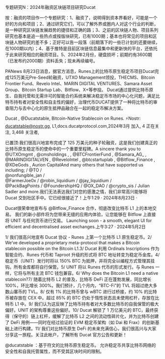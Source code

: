 专题研究N：2024年融资区块链项目研究Ducat


按：融资的项目作一个专题研究：1、融资了，说明得到资本界看好，可能是一个好的方向和项目；2、通过研究它们，可以了解外界或圈内人对这个行业的判断，是一种研究区块链发展趋势的捷径和正确的路；3、之前的区块链人物、项目系列研究也基本是追一些热点或按版块研究，已有1000期；基本也将常见的项目和区块链人物研究的差不多；正好可以告一段落（前期落下的一些已计划的还要继续，在1000期以内）；4、基于推特是目前区块链信息最集中和更新快的平台，还依托于此来研究相应的融资项目。5、2024年2月份，硬盘损坏；前期约有3600期（已发布约2000期）资料丢失；现未再续编号。

PANews 8月23日消息，据官方消息，Runes上的比特币原生稳定币项目Ducat完成125万美元Pre-Seed轮融资，UTXO Management领投，THECMS、Bitcoin Frontier Fund、Revelo Intel、MARIN DIGITAL VENTURES、Samara Asset Group、Bitcoin Startup Lab、Bitflow、X+等参投。
Ducat通过提供比特币原生、自我托管和无需许可的智能合约系统来解决稳定币市场的中心化问题，满足比特币持有者对安全性和自主性的偏好，治理代币DUCAT提供了一种将比特币的审查阻力与去中心化的原生抵押品融合在一起的稳定币解决方案。

Ducat
,
@Ducatstable,
Bitcoin-Native Stablecoin on Runes. ⚡️Nostr: ducatstable@nostr.gg,
L1,docs.ducatprotocol.com,2024年3月 加入,
4 正在关注,
3,468 关注者,


已置顶:我们很高兴地宣布完成了 125 万美元的种子轮融资，这是我们创建真正的比特币原生稳定币的使命中的一个重要里程碑。A sincere thank you to 
@UTXOmgmt
, 
@cmsholdings
, , 
@BTCFrontierFund
, 
@Samara_AG_
, 
@MARINDIGITALVEN
, 
@ReveloIntel
, 
@btcstartuplab
, 
@Bitflow_Finance
, 
@XDeGods
, Aurion CapitalAnd many others that have supported us including;
/ 
@TO
 /  
@nonfungible_jan
 /  
@FarmerJoe0x
 / 
@robin_liquidium
 / 
@jay_liquidium
 /  
@PackBagPoints
 / 
@FoundershipHQ
 / 
@OX_DAO
 / 
@crypto_sis
 / Julian Sadler and more.我们无法表达我们对您的感激之情，我们非常高兴能够将 Ducat 交到社区手中。它已经很接近了！上午1:29 · 2024年8月23日
·

Ducat很荣幸地宣布与
@Bitflow_Finance
合作，彻底改变比特币 L1 上的本地交易。
我们的新小部件将为您带来无缝的应用内体验，让您能够在 Bitflow 上直接将 UNIT 与任何货币进行交易。
Launching soon - a smooth, elegant UI for efficient and decentralised asset exchanges.上午3:27 · 2024年5月2日

1/ 我们很高兴地宣布 Ducat 协议 - Runes 上第一个比特币 L1 原生稳定币。2/ We’ve developed a proprietary meta-protocol that makes a Bitcoin stablecoin possible on the Bitcoin L1.3/ Ducat 利用 Ordinals Inscriptions 作为智能合约、Runes 代币和 Taproot 升级的形式将 BTC 地址转变为稳定币金库。4/ 稳定币（UNIT）发行时将以 150% BTC 为抵押，并将完全以编程方式管理其挂钩。所有金库都将自行保管。5/ UNIT 将以 Runes 代币的形式发行。与 Runes 一样，它将与所有主流 BTC 钱包兼容。6/ Why does the Bitcoin L1 need a native stablecoin?7/ 随着比特币 L2 的普及，比特币 DeFi 正在蓬勃发展，同比增长 100%，环比增长 300%。我们预计，几个月内，“BTC-Fi”的 TVL 将超过绝大多数山寨币的 TVL。8/ 仅有 1% 的比特币曾与 wBTC 进行过桥接，约 10% 的比特币被存放在 CEX 中。超过 85% 的 BTC 仍处于惰性状态且未使用杠杆，存放在比特币 L1 中。9/ 我们认为这反映了比特币持有者对大多数比特币的自我保管的极大偏好。UNIT 的架构尊重这些偏好。10/ Ducat 解锁了 1 万亿美元的 BTC，最终获得（保守的）链上杠杆，缓解了比特币 L2 之间的流动性碎片化，并为比特币创建了 DeFi 用例——同时在经过验证的 EVM 稳定币架构（如 Dai 和 Frax）的创新基础上进行构建。11/ 我们对比特币原生 DeFi 的未来充满信心，我们很高兴与大家分享这一旅程。关注此帐户，了解所有 Ducat 官方公告和更新！

@ducatstable
 ：基于符文的比特币原生稳定币。
允许稳定币共享比特币网络的安全性和自我托管属性，而不受其区块时间的限制。